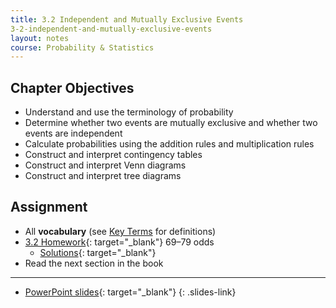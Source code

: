 ```yaml
---
title: 3.2 Independent and Mutually Exclusive Events
3-2-independent-and-mutually-exclusive-events
layout: notes
course: Probability & Statistics
---
```


## Chapter Objectives

- Understand and use the terminology of probability
- Determine whether two events are mutually exclusive and whether two events are independent
- Calculate probabilities using the addition rules and multiplication rules
- Construct and interpret contingency tables
- Construct and interpret Venn diagrams
- Construct and interpret tree diagrams

## Assignment

- All **vocabulary** (see [Key Terms](https://openstax.org/books/statistics/pages/3-key-terms) for definitions)
- [3.2 Homework](https://openstax.org/books/statistics/pages/3-homework#fs-idm88736){: target="_blank"} 69–79 odds
  - [Solutions](https://manville.instructure.com/courses/5660/files?preview=780645){: target="_blank"}
- Read the next section in the book

---

- [PowerPoint slides](https://1drv.ms/p/c/c4097c61e06a2b97/EXd3XVG3uD1AmuykRjsDFMwBW3xM4mltQItVYmf73huvaA?e=Y9zVar){: target="_blank"}
{: .slides-link}

